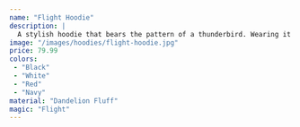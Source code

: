 ```yaml
---
name: "Flight Hoodie"
description: |
  A stylish hoodie that bears the pattern of a thunderbird. Wearing it grants you the power of flight and levitation. Made from thunderbird feathers and dandelion fluff.
image: "/images/hoodies/flight-hoodie.jpg"
price: 79.99
colors:
 - "Black"
 - "White"
 - "Red"
 - "Navy"
material: "Dandelion Fluff"
magic: "Flight"
---
```

